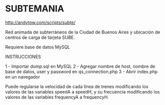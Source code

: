 SUBTEMANIA
==========

http://andytow.com/scripts/subte/

Red animada de subterráneos de la Ciudad de Buenos Aires y ubicación de centros de carga de tarjeta SUBE.

Requiere base de datos MySQL

INSTRUCCIONES

1 - Importar dump.sql en MySQL
2 - Agregar nombre de host, nombre de base de datos, user y password en qs_connection.php
3 - Abrir index.php en un navegador

Puede regularse la velocidad de cada línea de trenes modificando los valores de las variables speedA a speedH, y su frecuencia modificando los valores de las variables frequencyA a frequencyH.
